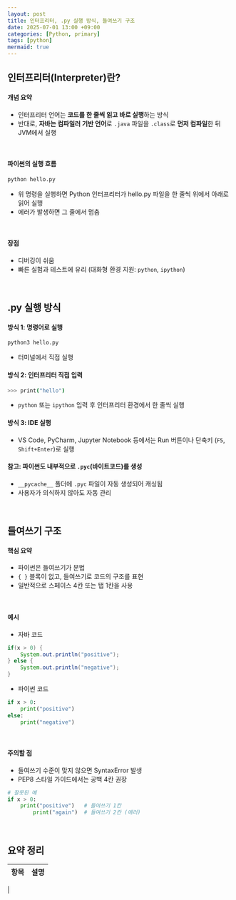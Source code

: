 ```yaml
---
layout: post
title: 인터프리터, .py 실행 방식, 들여쓰기 구조
date: 2025-07-01 13:00 +09:00
categories: [Python, primary]
tags: [python]
mermaid: true
---
```


## 인터프리터(Interpreter)란?

#### 개념 요약

- 인터프리터 언어는 **코드를 한 줄씩 읽고 바로 실행**하는 방식
- 반대로, **자바는 컴파일러 기반 언어**로 `.java` 파일을 `.class`로 **먼저 컴파일**한 뒤 JVM에서 실행

<br>

#### 파이썬의 실행 흐름

```bash
python hello.py
```

- 위 명령을 실행하면 Python 인터프리터가 hello.py 파일을 한 줄씩 위에서 아래로 읽어 실행 
- 에러가 발생하면 그 줄에서 멈춤

<br>

#### 장점

- 디버깅이 쉬움
- 빠른 실험과 테스트에 유리 (대화형 환경 지원: `python`, `ipython`)

<br>

## .py 실행 방식

#### 방식 1: 명령어로 실행

```bash
python3 hello.py
```

- 터미널에서 직접 실행

#### 방식 2: 인터프리터 직접 입력

```bash
>>> print("hello")
```

- `python` 또는 `ipython` 입력 후 인터프리터 환경에서 한 줄씩 실행

#### 방식 3: IDE 실행

- VS Code, PyCharm, Jupyter Notebook 등에서는 Run 버튼이나 단축키 (`F5`, `Shift+Enter`)로 실행

#### 참고: 파이썬도 내부적으로 `.pyc`(바이트코드)를 생성

- `__pycache__` 폴더에 `.pyc` 파일이 자동 생성되어 캐싱됨
- 사용자가 의식하지 않아도 자동 관리

<br>

## 들여쓰기 구조

#### 핵심 요약

- 파이썬은 들여쓰기가 문법
- `{ }` 블록이 없고, 들여쓰기로 코드의 구조를 표현
- 일반적으로 스페이스 4칸 또는 탭 1칸을 사용

<br>

#### 예시

- 자바 코드

```java
if(x > 0) {
    System.out.println("positive");
} else {
    System.out.println("negative");
}
```

- 파이썬 코드

```python
if x > 0:
    print("positive")
else:
    print("negative")
```

<br>

#### 주의할 점

- 들여쓰기 수준이 맞지 않으면 SyntaxError 발생
- PEP8 스타일 가이드에서는 공백 4칸 권장

```python
# 잘못된 예
if x > 0:
    print("positive")   # 들여쓰기 1칸
        print("again")  # 들여쓰기 2칸 (에러)
```

<br>

## 요약 정리

| 항목 | 설명 |
|-|-|
|